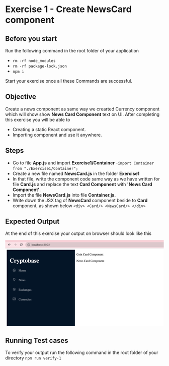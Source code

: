 # Exercise 1 -  Create NewsCard component

## Before you start 
Run the following command in the root folder of your application
- `rm -rf node_modules`
- `rm -rf package-lock.json`
- `npm i`

Start your exercise once all these Commands are successful.
## Objective 
Create a news component as same way we crearted Currency component which will show show **News Card Component** text on UI. 
After completing this exercise you will be able to 

 - Creating a static React component.
 - Importing component and use it anywhere.

## Steps
 - Go to file **App.js** and import **Exercise1/Container**
    -`import Container from "./Exercise1/Container";` 
 - Create a new file named **NewsCard.js** in the folder **Exercise1**
 - In that file, write the component code same way as we have written for file **Card.js** and replace the text **Card Component** with **'News Card Component'**.
 - Import the file **NewsCard.js** into file **Container.js.**
 - Write down the JSX tag of **NewsCard** component beside to **Card** component, as shown below
  `<div> <Card/> <NewsCard/> </div>`

## Expected Output
At the end of this exercise your output on browser should look like this 

![Expected Output](../images/exercise1_output.png)


## Running Test cases

To verify your output run the following command in the root folder of your directory `npm run verify-1`
